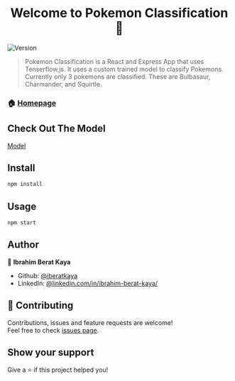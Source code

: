 <h1 align="center">Welcome to Pokemon Classification 👋</h1>
<p>
  <img alt="Version" src="https://img.shields.io/badge/version-0.0.3-blue.svg?cacheSeconds=2592000" />
</p>

> Pokemon Classification is a React and Express App that uses Tenserflow.js. It uses a custom trained model to classify Pokemons. Currently only 3 pokemons are classified. These are Bulbasaur, Charmander, and Squirtle.

### 🏠 [Homepage](https://ibkpokemon.herokuapp.com/)

## Check Out The Model

[Model](https://github.com/iberatkaya/pokemontrain)

## Install

```sh
npm install 
```

## Usage

```sh
npm start
```

## Author

👤 **Ibrahim Berat Kaya**

* Github: [@iberatkaya](https://github.com/iberatkaya)
* LinkedIn: [@linkedin.com/in/ibrahim-berat-kaya/](https://linkedin.com/in/ibrahim-berat-kaya/)

## 🤝 Contributing

Contributions, issues and feature requests are welcome!<br />Feel free to check [issues page](https://github.com/iberatkaya/pokemonclassification/issues). 

## Show your support

Give a ⭐️ if this project helped you!